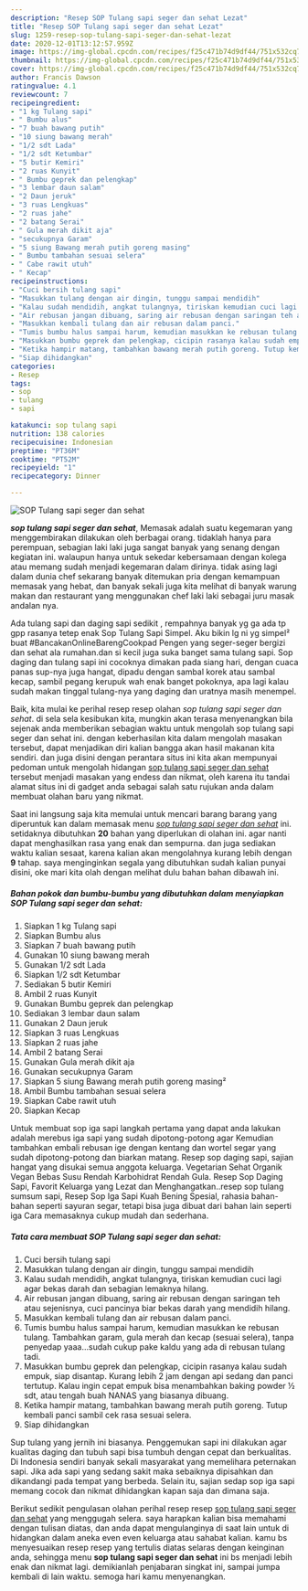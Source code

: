 ```yaml
---
description: "Resep SOP Tulang sapi seger dan sehat Lezat"
title: "Resep SOP Tulang sapi seger dan sehat Lezat"
slug: 1259-resep-sop-tulang-sapi-seger-dan-sehat-lezat
date: 2020-12-01T13:12:57.959Z
image: https://img-global.cpcdn.com/recipes/f25c471b74d9df44/751x532cq70/sop-tulang-sapi-seger-dan-sehat-foto-resep-utama.jpg
thumbnail: https://img-global.cpcdn.com/recipes/f25c471b74d9df44/751x532cq70/sop-tulang-sapi-seger-dan-sehat-foto-resep-utama.jpg
cover: https://img-global.cpcdn.com/recipes/f25c471b74d9df44/751x532cq70/sop-tulang-sapi-seger-dan-sehat-foto-resep-utama.jpg
author: Francis Dawson
ratingvalue: 4.1
reviewcount: 7
recipeingredient:
- "1 kg Tulang sapi"
- " Bumbu alus"
- "7 buah bawang putih"
- "10 siung bawang merah"
- "1/2 sdt Lada"
- "1/2 sdt Ketumbar"
- "5 butir Kemiri"
- "2 ruas Kunyit"
- " Bumbu geprek dan pelengkap"
- "3 lembar daun salam"
- "2 Daun jeruk"
- "3 ruas Lengkuas"
- "2 ruas jahe"
- "2 batang Serai"
- " Gula merah dikit aja"
- "secukupnya Garam"
- "5 siung Bawang merah putih goreng masing"
- " Bumbu tambahan sesuai selera"
- " Cabe rawit utuh"
- " Kecap"
recipeinstructions:
- "Cuci bersih tulang sapi"
- "Masukkan tulang dengan air dingin, tunggu sampai mendidih"
- "Kalau sudah mendidih, angkat tulangnya, tiriskan kemudian cuci lagi agar bekas darah dan sebagian lemaknya hilang."
- "Air rebusan jangan dibuang, saring air rebusan dengan saringan teh atau sejenisnya, cuci pancinya biar bekas darah yang mendidih hilang."
- "Masukkan kembali tulang dan air rebusan dalam panci."
- "Tumis bumbu halus sampai harum, kemudian masukkan ke rebusan tulang. Tambahkan garam, gula merah dan kecap (sesuai selera), tanpa penyedap yaaa...sudah cukup pake kaldu yang ada di rebusan tulang tadi."
- "Masukkan bumbu geprek dan pelengkap, cicipin rasanya kalau sudah empuk, siap disantap. Kurang lebih 2 jam dengan api sedang dan panci tertutup. Kalau ingin cepat empuk bisa menambahkan baking powder ½ sdt, atau tengah buah NANAS yang biasanya dibuang."
- "Ketika hampir matang, tambahkan bawang merah putih goreng. Tutup kembali panci sambil cek rasa sesuai selera."
- "Siap dihidangkan"
categories:
- Resep
tags:
- sop
- tulang
- sapi

katakunci: sop tulang sapi 
nutrition: 138 calories
recipecuisine: Indonesian
preptime: "PT36M"
cooktime: "PT52M"
recipeyield: "1"
recipecategory: Dinner

---
```



![SOP Tulang sapi seger dan sehat](https://img-global.cpcdn.com/recipes/f25c471b74d9df44/751x532cq70/sop-tulang-sapi-seger-dan-sehat-foto-resep-utama.jpg)

<b><i>sop tulang sapi seger dan sehat</i></b>, Memasak adalah suatu kegemaran yang menggembirakan dilakukan oleh berbagai orang. tidaklah hanya para perempuan, sebagian laki laki juga sangat banyak yang senang dengan kegiatan ini. walaupun hanya untuk sekedar kebersamaan dengan kolega atau memang sudah menjadi kegemaran dalam dirinya. tidak asing lagi dalam dunia chef sekarang banyak ditemukan pria dengan kemampuan memasak yang hebat, dan banyak sekali juga kita melihat di banyak warung makan dan restaurant yang menggunakan chef laki laki sebagai juru masak andalan nya.

Ada tulang sapi dan daging sapi sedikit , rempahnya banyak yg ga ada tp gpp rasanya tetep enak Sop Tulang Sapi Simpel. Aku bikin lg ni yg simpel² buat #BancakanOnlineBarengCookpad Pengen yang seger-seger bergizi dan sehat ala rumahan.dan si kecil juga suka banget sama tulang sapi. Sop daging dan tulang sapi ini cocoknya dimakan pada siang hari, dengan cuaca panas sup-nya juga hangat, dipadu dengan sambal korek atau sambal kecap, sambil pegang kerupuk wah enak banget pokoknya, apa lagi kalau sudah makan tinggal tulang-nya yang daging dan uratnya masih menempel.

Baik, kita mulai ke perihal resep resep olahan <i>sop tulang sapi seger dan sehat</i>. di sela sela kesibukan kita, mungkin akan terasa menyenangkan bila sejenak anda memberikan sebagian waktu untuk mengolah sop tulang sapi seger dan sehat ini. dengan keberhasilan kita dalam mengolah masakan tersebut, dapat menjadikan diri kalian bangga akan hasil makanan kita sendiri. dan juga disini dengan perantara situs ini kita akan mempunyai pedoman untuk mengolah hidangan <u>sop tulang sapi seger dan sehat</u> tersebut menjadi masakan yang endess dan nikmat, oleh karena itu tandai alamat situs ini di gadget anda sebagai salah satu rujukan anda dalam membuat olahan baru yang nikmat.


Saat ini langsung saja kita memulai untuk mencari barang barang yang diperuntuk kan dalam memasak menu <u><i>sop tulang sapi seger dan sehat</i></u> ini. setidaknya dibutuhkan <b>20</b> bahan yang diperlukan di olahan ini. agar nanti dapat menghasilkan rasa yang enak dan sempurna. dan juga sediakan waktu kalian sesaat, karena kalian akan mengolahnya kurang lebih dengan <b>9</b> tahap. saya menginginkan segala yang dibutuhkan sudah kalian punyai disini, oke mari kita olah dengan melihat dulu bahan bahan dibawah ini.

<!--inarticleads1-->

##### Bahan pokok dan bumbu-bumbu yang dibutuhkan dalam menyiapkan SOP Tulang sapi seger dan sehat:

1. Siapkan 1 kg Tulang sapi
1. Siapkan  Bumbu alus
1. Siapkan 7 buah bawang putih
1. Gunakan 10 siung bawang merah
1. Gunakan 1/2 sdt Lada
1. Siapkan 1/2 sdt Ketumbar
1. Sediakan 5 butir Kemiri
1. Ambil 2 ruas Kunyit
1. Gunakan  Bumbu geprek dan pelengkap
1. Sediakan 3 lembar daun salam
1. Gunakan 2 Daun jeruk
1. Siapkan 3 ruas Lengkuas
1. Siapkan 2 ruas jahe
1. Ambil 2 batang Serai
1. Gunakan  Gula merah dikit aja
1. Gunakan secukupnya Garam
1. Siapkan 5 siung Bawang merah putih goreng masing²
1. Ambil  Bumbu tambahan sesuai selera
1. Siapkan  Cabe rawit utuh
1. Siapkan  Kecap


Untuk membuat sop iga sapi langkah pertama yang dapat anda lakukan adalah merebus iga sapi yang sudah dipotong-potong agar Kemudian tambahkan embali rebusan ige dengan kentang dan wortel segar yang sudah dipotong-potong dan biarkan matang. Resep sop daging sapi, sajian hangat yang disukai semua anggota keluarga. Vegetarian Sehat Organik Vegan Bebas Susu Rendah Karbohidrat Rendah Gula. Resep Sop Daging Sapi, Favorit Keluarga yang Lezat dan Menghangatkan..resep sop tulang sumsum sapi, Resep Sop Iga Sapi Kuah Bening Spesial, rahasia bahan-bahan seperti sayuran segar, tetapi bisa juga dibuat dari bahan lain seperti iga Cara memasaknya cukup mudah dan sederhana. 

<!--inarticleads2-->

##### Tata cara membuat SOP Tulang sapi seger dan sehat:

1. Cuci bersih tulang sapi
1. Masukkan tulang dengan air dingin, tunggu sampai mendidih
1. Kalau sudah mendidih, angkat tulangnya, tiriskan kemudian cuci lagi agar bekas darah dan sebagian lemaknya hilang.
1. Air rebusan jangan dibuang, saring air rebusan dengan saringan teh atau sejenisnya, cuci pancinya biar bekas darah yang mendidih hilang.
1. Masukkan kembali tulang dan air rebusan dalam panci.
1. Tumis bumbu halus sampai harum, kemudian masukkan ke rebusan tulang. Tambahkan garam, gula merah dan kecap (sesuai selera), tanpa penyedap yaaa...sudah cukup pake kaldu yang ada di rebusan tulang tadi.
1. Masukkan bumbu geprek dan pelengkap, cicipin rasanya kalau sudah empuk, siap disantap. Kurang lebih 2 jam dengan api sedang dan panci tertutup. Kalau ingin cepat empuk bisa menambahkan baking powder ½ sdt, atau tengah buah NANAS yang biasanya dibuang.
1. Ketika hampir matang, tambahkan bawang merah putih goreng. Tutup kembali panci sambil cek rasa sesuai selera.
1. Siap dihidangkan


Sup tulang yang jernih ini biasanya. Penggemukan sapi ini dilakukan agar kualitas daging dan tubuh sapi bisa tumbuh dengan cepat dan berkualitas. Di Indonesia sendiri banyak sekali masyarakat yang memelihara peternakan sapi. Jika ada sapi yang sedang sakit maka sebaiknya dipisahkan dan dikandangi pada tempat yang berbeda. Selain itu, sajian sedap sop iga sapi memang cocok dan nikmat dihidangkan kapan saja dan dimana saja. 

Berikut sedikit pengulasan olahan perihal resep resep <u>sop tulang sapi seger dan sehat</u> yang menggugah selera. saya harapkan kalian bisa memahami dengan tulisan diatas, dan anda dapat mengulanginya di saat lain untuk di hidangkan dalam aneka even even keluarga atau sahabat kalian. kamu bs menyesuaikan resep resep yang tertulis diatas selaras dengan keinginan anda, sehingga menu <b>sop tulang sapi seger dan sehat</b> ini bs menjadi lebih enak dan nikmat lagi. demikianlah penjabaran singkat ini, sampai jumpa kembali di lain waktu. semoga hari kamu menyenangkan.

